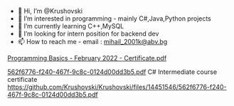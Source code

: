 - 👋 Hi, I’m @Krushovski
- 👀 I’m interested in programming - mainly C#,Java,Python projects
- 🌱 I’m currently learning C++,MySQL
- 💞️ I’m looking for intern position for backend dev 
- 📫 How to reach me - email : mihail_2001k@abv.bg

<!---
Krushovski/Krushovski is a ✨ special ✨ repository because its `README.md` (this file) appears on your GitHub profile.
You can click the Preview link to take a look at your changes.
--->
[Programming Basics - February 2022 - Certificate.pdf](https://github.com/Krushovski/Krushovski/files/14451502/Programming.Basics.-.February.2022.-.Certificate.pdf)

[562f6776-f240-467f-9c8c-0124d00dd3b5.pdf](https://github.com/Krushovski/Krushovski/files/14451546/562f6776-f240-467f-9c8c-0124d00dd3b5.pdf)
C# Intermediate course certificate
https://github.com/Krushovski/Krushovski/files/14451546/562f6776-f240-467f-9c8c-0124d00dd3b5.pdf
